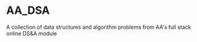 # AA_DSA
A collection of data structures and algorithm problems from AA's full stack online DS&amp;A module
